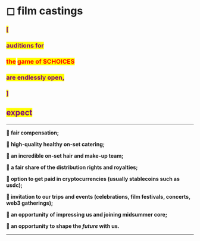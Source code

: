 # ◻ film castings

### <mark style="color:purple;">\[</mark>&#x20;

### <mark style="color:purple;">auditions for</mark>&#x20;

### <mark style="color:red;">the</mark> <mark style="color:purple;"></mark> <mark style="color:red;">game of $CHOICES</mark>

### <mark style="color:purple;">are endlessly open,</mark>&#x20;

### <mark style="color:purple;">]</mark>

## <mark style="color:purple;">**expect**</mark>&#x20;

****

**🌹 fair compensation;**

**🌹 high-quality healthy on-set catering;**

**🌹 an incredible on-set hair and make-up team;**

**🌹 a fair share of the distribution rights and royalties;**

**🌹 option to get paid in cryptocurrencies (usually stablecoins such as usdc);**

**🌹 invitation to our trips and events (celebrations, film festivals, concerts, web3 gatherings);**

**🌹 an opportunity of impressing us and joining midsummer core;**

**🌹 an opportunity to shape the **_**future**_** with us.**

****

